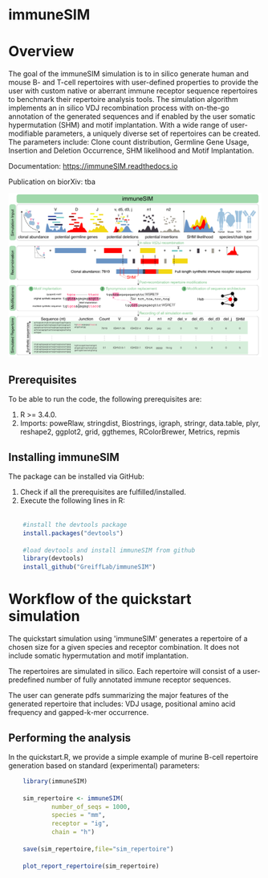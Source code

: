 # immuneSIM

Overview
========

The goal of the immuneSIM simulation is to in silico generate human and mouse B- and T-cell repertoires with user-defined properties to provide the user with custom native or aberrant immune receptor sequence repertoires to benchmark their repertoire analysis tools.
The simulation algorithm implements an in silico VDJ recombination process with on-the-go annotation of the generated sequences and if enabled by the user somatic hypermutation (SHM) and motif implantation. With a wide range of user-modifiable parameters, a uniquely diverse set of repertoires can be created. The parameters include: Clone count distribution, Germline Gene Usage, Insertion and Deletion Occurrence, SHM likelihood and Motif Implantation.

Documentation: https://immuneSIM.readthedocs.io

Publication on biorXiv: tba

![alt text](https://github.com/GreiffLab/immuneSIM/blob/master/docs/source/images/immuneSIM_fig1A.png)



Prerequisites
-------------

To be able to run the code, the following prerequisites are:

1.  R >= 3.4.0.
2.  Imports: poweRlaw, stringdist, Biostrings, igraph, stringr, data.table, plyr, reshape2, ggplot2, grid, ggthemes, RColorBrewer, Metrics, repmis


Installing immuneSIM
--------------------

The package can be installed via GitHub:

1.  Check if all the prerequisites are fulfilled/installed.
2.  Execute the following lines in R:

```r

    #install the devtools package
    install.packages("devtools")
    
    #load devtools and install immuneSIM from github 
    library(devtools)
    install_github("GreiffLab/immuneSIM")
```    


Workflow of the quickstart simulation
=========================================

The quickstart simulation using 'immuneSIM' generates a repertoire of a chosen size for a given species and receptor combination. It does not include somatic hypermutation and motif implantation.

The repertoires are simulated in silico. Each repertoire will consist of a user-predefined number of fully
annotated immune receptor sequences. 

The user can generate pdfs summarizing the major features of the generated repertoire that includes: VDJ usage, positional amino acid frequency and gapped-k-mer occurrence.


Performing the analysis
-----------------------

In the quickstart.R, we provide a simple example of murine B-cell repertoire generation based on standard (experimental) parameters:

```r
    library(immuneSIM)

    sim_repertoire <- immuneSIM(
            number_of_seqs = 1000,
            species = "mm",
            receptor = "ig",
            chain = "h")

    save(sim_repertoire,file="sim_repertoire")

    plot_report_repertoire(sim_repertoire)
```
